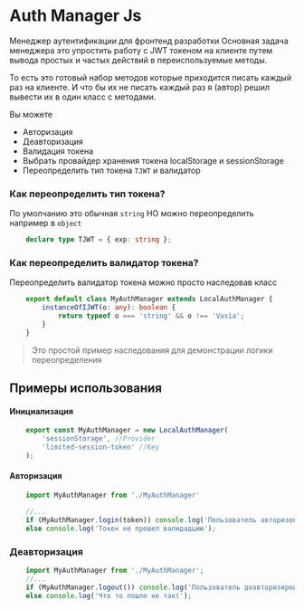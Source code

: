# Auth Manager Js
Менеджер аутентификации для фронтенд разработки
Основная задача менеджера это упростить работу с JWT токеном на клиенте путем вывода простых и частых действий в переиспользуемые методы.

То есть это готовый набор методов которые приходится писать каждый раз на клиенте. И что бы их не писать каждый раз я (автор) решил вывести их в один класс с методами.

Вы можете
- Авторизация
- Деавторизация
- Валидация токена
- Выбрать провайдер хранения токена localStorage и sessionStorage
- Переопределить тип токена `TJWT` и валидатор

### Как переопределить тип токена?

По умолчанию это обычная `string` НО можно переопределить например в `object`

```ts 
    declare type TJWT = { exp: string };
```


### Как переопределить валидатор токена?
Переопределить валидатор токена можно просто наследовав класс

```ts
    export default class MyAuthManager extends LocalAuthManager {
        instanceOfIJWT(o: any): boolean {
            return typeof o === 'string' && o !== 'Vasia';
        }
    }
```
> Это простой пример наследования для демонстрации логики переопределения



## Примеры использования
#### Инициализация

```ts
    export const MyAuthManager = new LocalAuthManager(
        'sessionStorage', //Provider
        'limited-session-token' //Key
    );
```

#### Авторизация
```ts
    import MyAuthManager from './MyAuthManager'

    //...
    if (MyAuthManager.login(token)) console.log('Пользователь авторизован');
    else console.log('Токен не прошел валидадцию');
```

### Деавторизация
```ts
    import MyAuthManager from './MyAuthManager';
    //...
    if (MyAuthManager.logout()) console.log('Пользователь деавторизирован');
    else console.log('Что то пошло не так(');
```
